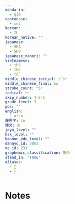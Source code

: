 ```yaml
---
mandarin:
  - qiě
cantonese:
  - ce2
korean:
  - 차
korean_native: ""
japanese:
  - SHA
  - SHO
japanese_nanori: ""
vietnamese:
  - thả
  - thư
  - tồ
middle_chinese_initial: t͡sʰ
middle_chinese_final: ɨʌ
stroke_count: "5"
radical: 一
skip_number: 4-5-1
grade_level: 3
pos: ""
english:
  - also
羅馬字: co
韓文: 초
joyo_level: ""
hsk_level: ""
hanmun_edu_level: ""
danayo_id: 3003
mc_id: 231
graphemic_classification: 象形
stand_in: "TRUE"
aliases:
  - 𠀇
  - 𠀃
---
```


# Notes
